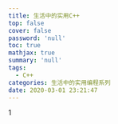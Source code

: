```yaml
---
title: 生活中的实用C++
top: false
cover: false
password: 'null'
toc: true
mathjax: true
summary: 'null'
tags:
  - C++
categories: 生活中的实用编程系列
date: 2020-03-01 23:21:47
---
```


1